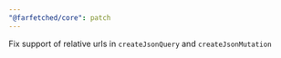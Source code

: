```yaml
---
"@farfetched/core": patch
---
```


Fix support of relative urls in `createJsonQuery` and `createJsonMutation`
